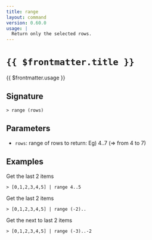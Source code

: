 ```yaml
---
title: range
layout: command
version: 0.60.0
usage: |
  Return only the selected rows.
---
```


# `{{ $frontmatter.title }}`

<div style='white-space: pre-wrap;'>{{ $frontmatter.usage }}</div>

## Signature

`> range (rows)`

## Parameters

- `rows`: range of rows to return: Eg) 4..7 (=> from 4 to 7)

## Examples

Get the last 2 items

```shell
> [0,1,2,3,4,5] | range 4..5
```

Get the last 2 items

```shell
> [0,1,2,3,4,5] | range (-2)..
```

Get the next to last 2 items

```shell
> [0,1,2,3,4,5] | range (-3)..-2
```
